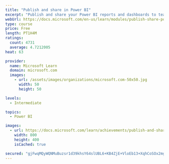 ```yaml
---
title: "Publish and share in Power BI"
excerpt: "Publish and share your Power BI reports and dashboards to teammates in your organization or to everyone on the web."
webUrl: https://docs.microsoft.com/en-us/learn/modules/publish-share-power-bi/
type: course
price: Free
length: PT1H4M
ratings:
  count: 4731
  average: 4.7212005
heat: 63

provider:
  name: Microsoft Learn
  domain: microsoft.com
  images:
    - url: /assets/images/organizations/microsoft.com-50x50.jpg
      width: 50
      height: 50

levels:
  - Intermediate

topics:
  - Power BI

images:
  - url: https://docs.microsoft.com/learn/achievements/publish-and-share-with-power-bi-desktop-social.png
    width: 800
    height: 400
    isCached: true

secured: "gjFwqMQyWQNMuBuzsr1d39khsY64slUBL6+KB4ZjE+VloEb13+XqhCoSOx2mghghJPPULfrKs0wK771Env8RibblrSLr9T52a/M95mxMYsIsc7otfd86EM9Kz3obCUFQxJ+q1+CB9x/0h4FeKXG6rRt5QjYTdKub9xXaG2j4R+L0JbzjODGmCJjB92ZW41HvjXx8PLkbi5uw3Ju823V8dboF9c48CtyT4/6jSJzHwonA54XVYJInzXlzDTE8R7uWQMGOHIESVGbRb+0UQ/wlQqyV2gxW/0MVpQexJJPudNPj0lcuFmuN1WPRnw+TS0kG84FKPSMAnRkkfmWsEW9ZdPtEHxXg+qtORrf3ctQ+nKHzIbo45nCj2PhxXafWsq4tpbZK/buTk/ZRUodqBd2SxhJRbaPOCQ3mdm3Ffd4IJuM=;h3SnmvTwAkTJJr54iMIIKA=="
---
```


